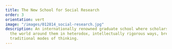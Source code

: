```yaml
---
title: The New School for Social Research
order: 3
orientation: vert
image: "/images/012814_social-research.jpg"
description: An internationally renowned graduate school where scholars learn to understand
  the world around them in heterodox, intellectually rigorous ways, breaking with
  traditional modes of thinking.
---
```

